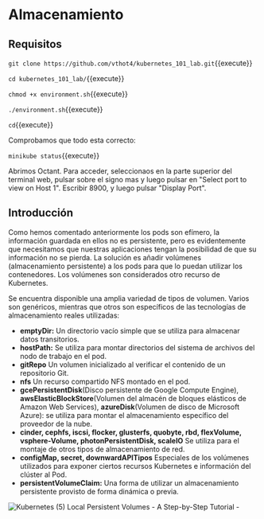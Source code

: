 # Almacenamiento



## Requisitos

`git clone https://github.com/vthot4/kubernetes_101_lab.git`{{execute}}

`cd kubernetes_101_lab/`{{execute}}

`chmod +x environment.sh`{{execute}}

`./environment.sh`{{execute}}

`cd`{{execute}}

Comprobamos que todo esta correcto:

`minikube status`{{execute}}


Abrimos Octant. Para acceder, seleccionaos en la parte superior del terminal web, pulsar sobre el signo mas y luego pulsar en "Select port to view on Host 1". Escribir 8900, y luego pulsar "Display Port".



## Introducción

Como hemos comentado anteriormente los pods son efímero, la información guardada en ellos no es persistente, pero es evidentemente que necesitamos que nuestras aplicaciones tengan la posibilidad de que su información no se pierda. La solución es añadir volúmenes (almacenamiento persistente) a los pods para que lo puedan utilizar los contenedores. Los volúmenes son considerados otro recurso de Kubernetes.

Se encuentra disponible una amplia variedad de tipos de volumen. Varios son genéricos, mientras que otros son específicos de las tecnologías de almacenamiento reales utilizadas:

- **emptyDir:** Un directorio vacío simple que se utiliza para almacenar datos transitorios.                         
- **hostPath:** Se utiliza para montar directorios del sistema de archivos del nodo de trabajo en el pod.                           
- **gitRepo** Un volumen inicializado al verificar el contenido de un repositorio Git.                           
- **nfs** Un recurso compartido NFS montado en el pod.                           
- **gcePersistentDisk**(Disco persistente de Google Compute Engine), **awsElasticBlockStore**(Volumen del almacén de bloques elásticos de Amazon Web Services), **azureDisk**(Volumen de disco de Microsoft Azure): se utiliza para montar el almacenamiento específico del proveedor de la nube.                          
- **cinder, cephfs, iscsi, flocker, glusterfs, quobyte, rbd, flexVolume, vsphere-Volume, photonPersistentDisk, scaleIO** Se utiliza para el montaje de otros tipos de almacenamiento de red.                           
- **configMap, secret, downwardAPITipos**  Especiales de los volúmenes utilizados para exponer ciertos recursos Kubernetes e información del clúster al Pod.                           
- **persistentVolumeClaim:** Una forma de utilizar un almacenamiento persistente provisto de forma dinámica o previa.



![Kubernetes (5) Local Persistent Volumes - A Step-by-Step Tutorial -](./assets/2018-12-18-00_24_21-Minikube-and-Kubeadm-Google-Präsentationen.jpg)